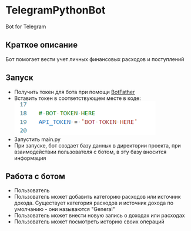 # TelegramPythonBot
Bot for Telegram

## Краткое описание
Бот помогает вести учет личных финансовых расходов и поступлений

## Запуск
- Получить токен для бота при помощи [BotFather](https://t.me/BotFather)
- Вставить токен в соответствующем месте в коде:
  ![Bot Token](pictures/Bot_Token.png)
- Запустить main.py
- При запуске, бот создает базу данных в директории проекта, при взаимодействии пользователя с ботом, в эту базу вносится информация

## Работа с ботом
- Пользователь 
- Пользователь может добавить категорию расходов или источник дохода. Существует категория расходов и источник дохода по умолчанию - они называются "General"
- Пользователь может внести новую запись о доходах или расходах
- Пользователь может посмотреть историю своих операций